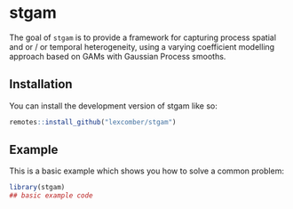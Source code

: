 
# stgam

<!-- badges: start -->
<!-- badges: end -->

The goal of `stgam` is to provide a framework for capturing process spatial and or / or temporal heterogeneity, using a varying coefficient modelling approach based on GAMs with Gaussian Process smooths.  

## Installation

You can install the development version of stgam like so:

``` r
remotes::install_github("lexcomber/stgam")
```

## Example

This is a basic example which shows you how to solve a common problem:

``` r
library(stgam)
## basic example code
```

